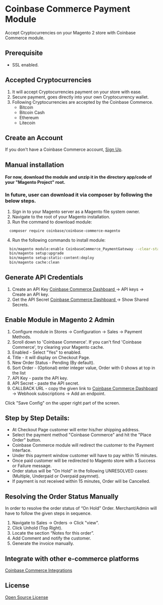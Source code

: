 # Coinbase Commerce Payment Module
Accept Cryptocurrencies on your Magento 2 store with Coinbase Commerce module.

## Prerequisite
- SSL enabled.

## Accepted Cryptocurrencies
1. It will accept Cryptocurrencies payment on your store with ease.
2. Secure payment, goes directly into your own Cryptocurrency wallet.
3. Following Cryptocurrencies are accepted by the Coinbase Commerce.
    - Bitcoin
    - Bitcoin Cash
    - Ethereum
    - Litecoin

## Create an Account
If you don't have a Coinbase Commerce account, <a href="https://commerce.coinbase.com/dashboard/settings">Sign Up</a>.

## Manual installation

#### For now, download the module and unzip it in the directory app/code of your "Magento Project" root.

### In future, user can download it via composer by following the below steps.
1. Sign in to your Magento server as a Magento file system owner.
2. Navigate to the root of your Magento installation.
3. Run the command to download module:

  ```bash
	composer require coinbase/coinbase-commerce-magento
  ```
4. Run the following commands to install module:  

  ```bash
	bin/magento module:enable CoinbaseCommerce_PaymentGateway --clear-static-content
    bin/magento setup:upgrade
    bin/magento setup:static-content:deploy
	bin/magento cache:clean 
  ```

## Generate API Credentials

1. Create an API Key <a href="https://commerce.coinbase.com/dashboard/settings"> Coinbase Commerce Dashboard </a> -> API keys -> Create an API key.
2. Get the API Secret <a href="https://commerce.coinbase.com/dashboard/settings"> Coinbase Commerce Dashboard </a> -> Show Shared Secrets.

## Enable Module in Magento 2 Admin

1. Configure module in Stores -> Configuration -> Sales -> Payment Methods.
2. Scroll down to 'Coinbase Commerce'. If you can't find 'Coinbase Commerce', try clearing your Magento cache.
3. Enabled - Select "Yes" to enabled.
4. Title - it will display on Checkout Page.
5. New Order Status - Pending (By default).
6. Sort Order - (Optional) enter integer value, Order with 0 shows at top in the list
7. API Key - paste the API key. 
8. API Secret - paste the API secret.
9. CALLBACK URL - copy the given link to <a href="https://commerce.coinbase.com/dashboard/settings"> Coinbase Commerce Dashboard </a> -> Webhook subscriptions -> Add an endpoint.

Click "Save Config" on the upper right part of the screen.

## Step by Step Details:
- At Checkout Page customer will enter his/her shipping address.
- Select the payment method "Coinbase Commerce" and hit the "Place Order" button.
- Coinbase Commerce module will redirect the customer to the Payment Interface. 
- Under this payment window customer will have to pay within 15 minutes. 
- Once paid customer will be redirected to Magento store with a Success or Failure message.
- Order status will be "On Hold" in the following UNRESOLVED cases: (Multiple, Underpaid or Overpaid paymnet).
- If payment is not received within 15 minutes, Order will be Cancelled.

## Resolving the Order Status Manually
In order to resolve the order status of “On Hold” Order. Merchant/Admin will have to follow the given steps in sequence. 
1. Navigate to Sales -> Orders -> Click "view".
2. Click Unhold (Top Right).
2. Locate the section “Notes for this order”.
3. Add Comment and notify the customer.
4. Generate the invoice manually.


## Integrate with other e-commerce platforms
[Coinbase Commerce Integrations](https://commerce.coinbase.com/integrate)

## License
[Open Source License](LICENSE)
